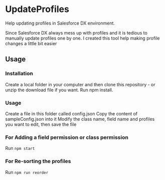 # UpdateProfiles

Help updating profiles in Salesforce DX environment. 

Since Salesforce DX always mess up with profiles and it is tedious to manually update profiles one by one. I created this tool help making profile changes a little bit easier

## Usage

### Installation
Create a local folder in your computer and then clone this repository - or unzip the download file if you want. 
Run npm install. 

### Usage
Create a file in this folder called config.json
Copy the content of sampleConfig.json into it
Modify the class name, field name and profiles you want to edit, then save the file

### For Adding a field permission or class permission
Run `npm start`

### For Re-sorting the profiles
Run `npm run reorder`


